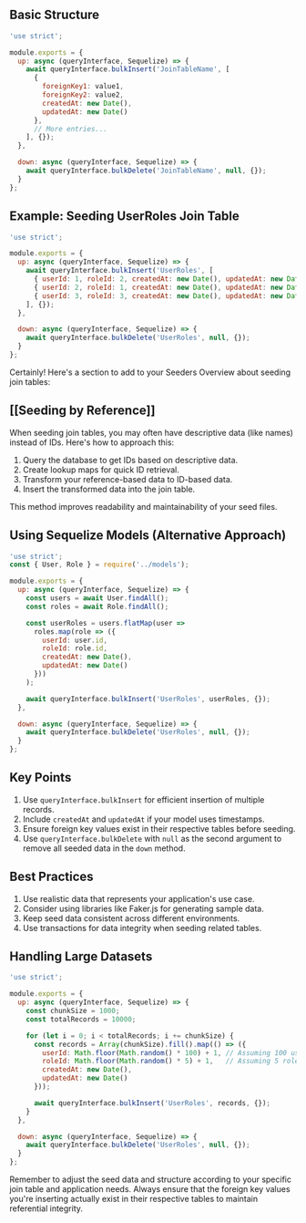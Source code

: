 ## Basic Structure

```javascript
'use strict';

module.exports = {
  up: async (queryInterface, Sequelize) => {
    await queryInterface.bulkInsert('JoinTableName', [
      {
        foreignKey1: value1,
        foreignKey2: value2,
        createdAt: new Date(),
        updatedAt: new Date()
      },
      // More entries...
    ], {});
  },

  down: async (queryInterface, Sequelize) => {
    await queryInterface.bulkDelete('JoinTableName', null, {});
  }
};
```

## Example: Seeding UserRoles Join Table

```javascript
'use strict';

module.exports = {
  up: async (queryInterface, Sequelize) => {
    await queryInterface.bulkInsert('UserRoles', [
      { userId: 1, roleId: 2, createdAt: new Date(), updatedAt: new Date() },
      { userId: 2, roleId: 1, createdAt: new Date(), updatedAt: new Date() },
      { userId: 3, roleId: 3, createdAt: new Date(), updatedAt: new Date() },
    ], {});
  },

  down: async (queryInterface, Sequelize) => {
    await queryInterface.bulkDelete('UserRoles', null, {});
  }
};
```
Certainly! Here's a section to add to your Seeders Overview about seeding join tables:
## [[Seeding by Reference]]

When seeding join tables, you may often have descriptive data (like names) instead of IDs. Here's how to approach this:

1. Query the database to get IDs based on descriptive data.
2. Create lookup maps for quick ID retrieval.
3. Transform your reference-based data to ID-based data.
4. Insert the transformed data into the join table.

This method improves readability and maintainability of your seed files.
## Using Sequelize Models (Alternative Approach)

```javascript
'use strict';
const { User, Role } = require('../models');

module.exports = {
  up: async (queryInterface, Sequelize) => {
    const users = await User.findAll();
    const roles = await Role.findAll();

    const userRoles = users.flatMap(user => 
      roles.map(role => ({
        userId: user.id,
        roleId: role.id,
        createdAt: new Date(),
        updatedAt: new Date()
      }))
    );

    await queryInterface.bulkInsert('UserRoles', userRoles, {});
  },

  down: async (queryInterface, Sequelize) => {
    await queryInterface.bulkDelete('UserRoles', null, {});
  }
};
```

## Key Points

1. Use `queryInterface.bulkInsert` for efficient insertion of multiple records.
2. Include `createdAt` and `updatedAt` if your model uses timestamps.
3. Ensure foreign key values exist in their respective tables before seeding.
4. Use `queryInterface.bulkDelete` with `null` as the second argument to remove all seeded data in the `down` method.

## Best Practices

1. Use realistic data that represents your application's use case.
2. Consider using libraries like Faker.js for generating sample data.
3. Keep seed data consistent across different environments.
4. Use transactions for data integrity when seeding related tables.

## Handling Large Datasets

```javascript
'use strict';

module.exports = {
  up: async (queryInterface, Sequelize) => {
    const chunkSize = 1000;
    const totalRecords = 10000;

    for (let i = 0; i < totalRecords; i += chunkSize) {
      const records = Array(chunkSize).fill().map(() => ({
        userId: Math.floor(Math.random() * 100) + 1, // Assuming 100 users
        roleId: Math.floor(Math.random() * 5) + 1,   // Assuming 5 roles
        createdAt: new Date(),
        updatedAt: new Date()
      }));

      await queryInterface.bulkInsert('UserRoles', records, {});
    }
  },

  down: async (queryInterface, Sequelize) => {
    await queryInterface.bulkDelete('UserRoles', null, {});
  }
};
```

Remember to adjust the seed data and structure according to your specific join table and application needs. Always ensure that the foreign key values you're inserting actually exist in their respective tables to maintain referential integrity.